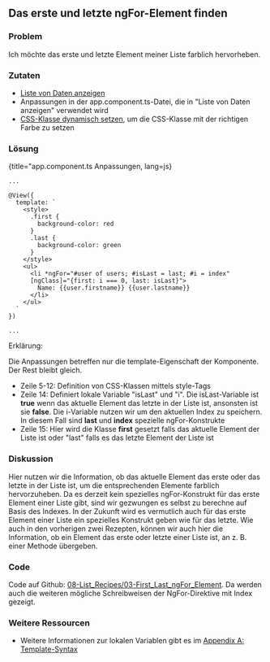 ## Das erste und letzte ngFor-Element finden

### Problem

Ich möchte das erste und letzte Element meiner Liste farblich hervorheben.

### Zutaten
* [Liste von Daten anzeigen](#c03-data-list)
* Anpassungen in der app.component.ts-Datei, die in "Liste von Daten anzeigen" verwendet wird
* [CSS-Klasse dynamisch setzen](#c03-dynamic-classes), um die CSS-Klasse mit der richtigen Farbe zu setzen

### Lösung

{title="app.component.ts Anpassungen, lang=js}
```
...

@View({
  template: `
    <style>
      .first {
        background-color: red
      }
      .last {
        background-color: green
      }
    </style>
    <ul>
      <li *ngFor="#user of users; #isLast = last; #i = index"
      [ngClass]="{first: i === 0, last: isLast}">
        Name: {{user.firstname}} {{user.lastname}}
      </li>
    </ul>
  `
})

...
```

Erklärung:

Die Anpassungen betreffen nur die template-Eigenschaft der Komponente. Der Rest bleibt gleich.

* Zeile 5-12: Definition von CSS-Klassen mittels style-Tags
* Zeile 14: Definiert lokale Variable "isLast" und "i". Die isLast-Variable ist __true__ wenn das aktuelle Element das letzte in der Liste ist, ansonsten ist sie __false__. Die i-Variable nutzen wir um den aktuellen Index zu speichern. In diesem Fall sind __last__ und __index__ spezielle ngFor-Konstrukte
* Zeile 15: Hier wird die Klasse __first__ gesetzt falls das aktuelle Element der Liste ist oder "last" falls es das letzte Element der Liste ist

### Diskussion

Hier nutzen wir die Information, ob das aktuelle Element das erste oder das letzte in der Liste ist, um die entsprechenden Elemente farblich hervorzuheben.
Da es derzeit kein spezielles ngFor-Konstrukt für das erste Element einer Liste gibt, sind wir gezwungen es selbst zu berechne auf Basis des Indexes.
In der Zukunft wird es vermutlich auch für das erste Element einer Liste ein spezielles Konstrukt geben wie für das letzte.
Wie auch in den vorherigen zwei Rezepten, können wir auch hier die Information, ob ein Element das erste oder letzte einer Liste ist, an z. B. einer Methode übergeben.

### Code

Code auf Github: [08-List\_Recipes/03-First\_Last\_ngFor\_Element](https://github.com/jsperts/angular2_kochbuch_code/tree/master/08-List_Recipes/03-First_Last_ngFor_Element).
Da werden auch die weiteren mögliche Schreibweisen der NgFor-Direktive mit Index gezeigt.

### Weitere Ressourcen

* Weitere Informationen zur lokalen Variablen gibt es im [Appendix A: Template-Syntax](#appendix-a)

